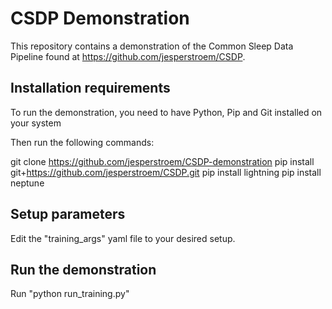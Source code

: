# CSDP Demonstration

This repository contains a demonstration of the Common Sleep Data Pipeline found at https://github.com/jesperstroem/CSDP.

## Installation requirements

To run the demonstration, you need to have Python, Pip and Git installed on your system

Then run the following commands:

git clone https://github.com/jesperstroem/CSDP-demonstration
pip install git+https://github.com/jesperstroem/CSDP.git
pip install lightning
pip install neptune

## Setup parameters

Edit the "training_args" yaml file to your desired setup.

## Run the demonstration

Run "python run_training.py"